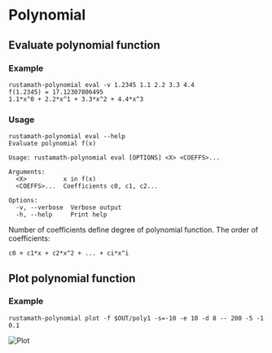 # Polynomial

## Evaluate polynomial function

### Example

```console
rustamath-polynomial eval -v 1.2345 1.1 2.2 3.3 4.4
f(1.2345) = 17.12307806495
1.1*x^0 + 2.2*x^1 + 3.3*x^2 + 4.4*x^3
```

### Usage

```console
rustamath-polynomial eval --help
Evaluate polynomial f(x)

Usage: rustamath-polynomial eval [OPTIONS] <X> <COEFFS>...

Arguments:
  <X>          x in f(x)
  <COEFFS>...  Coefficients c0, c1, c2...

Options:
  -v, --verbose  Verbose output
  -h, --help     Print help
```

Number of coefficients define degree of polynomial function.
The order of coefficients:

```console
c0 + c1*x + c2*x^2 + ... + ci*x^i
```

## Plot polynomial function

### Example

```console
rustamath-polynomial plot -f $OUT/poly1 -s=-10 -e 10 -d 8 -- 200 -5 -1 0.1
```

![Plot](../image/poly1.svg)